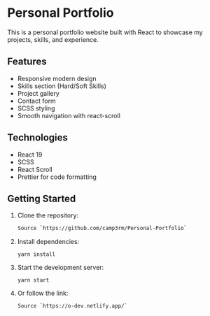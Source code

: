 # Personal Portfolio

This is a personal portfolio website built with React to showcase my projects, skills, and experience.

## Features

- Responsive modern design
- Skills section (Hard/Soft Skills)
- Project gallery
- Contact form
- SCSS styling
- Smooth navigation with react-scroll

## Technologies

- React 19
- SCSS
- React Scroll
- Prettier for code formatting

## Getting Started

1. Clone the repository:
   ```bash
   Source `https://github.com/camp3rm/Personal-Portfolio`
   ```
2. Install dependencies:
   ```
   yarn install
   ```
3. Start the development server:
   ```
   yarn start
4. Or follow the link:
   ```bash
   Source `https://o-dev.netlify.app/`
   ```
